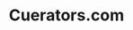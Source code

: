 ---
layout: portfolio
title: Cuerators.com
year: 2013
link: "http://cuerators.com"
image: cuerators.jpg
tags: "Drupal 7"
description: 
role:  Front-End Devleoper
published: yes
---